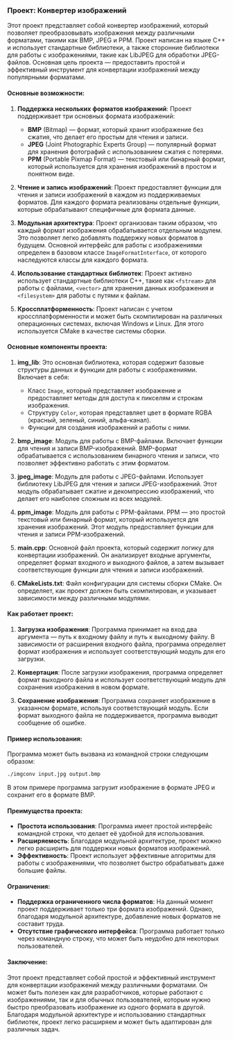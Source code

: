 ### Проект: Конвертер изображений

Этот проект представляет собой конвертер изображений, который позволяет преобразовывать изображения между различными форматами, такими как BMP, JPEG и PPM. Проект написан на языке C++ и использует стандартные библиотеки, а также сторонние библиотеки для работы с изображениями, такие как LibJPEG для обработки JPEG-файлов. Основная цель проекта — предоставить простой и эффективный инструмент для конвертации изображений между популярными форматами.

#### Основные возможности:
1. **Поддержка нескольких форматов изображений**: Проект поддерживает три основных формата изображений:
   - **BMP** (Bitmap) — формат, который хранит изображение без сжатия, что делает его простым для чтения и записи.
   - **JPEG** (Joint Photographic Experts Group) — популярный формат для хранения фотографий с использованием сжатия с потерями.
   - **PPM** (Portable Pixmap Format) — текстовый или бинарный формат, который используется для хранения изображений в простом и понятном виде.

2. **Чтение и запись изображений**: Проект предоставляет функции для чтения и записи изображений в каждом из поддерживаемых форматов. Для каждого формата реализованы отдельные функции, которые обрабатывают специфичные для формата данные.

3. **Модульная архитектура**: Проект организован таким образом, что каждый формат изображения обрабатывается отдельным модулем. Это позволяет легко добавлять поддержку новых форматов в будущем. Основной интерфейс для работы с изображениями определен в базовом классе `ImageFormatInterface`, от которого наследуются классы для каждого формата.

4. **Использование стандартных библиотек**: Проект активно использует стандартные библиотеки C++, такие как `<fstream>` для работы с файлами, `<vector>` для хранения данных изображения и `<filesystem>` для работы с путями к файлам.

5. **Кроссплатформенность**: Проект написан с учетом кроссплатформенности и может быть скомпилирован на различных операционных системах, включая Windows и Linux. Для этого используется CMake в качестве системы сборки.

#### Основные компоненты проекта:

1. **img_lib**: Это основная библиотека, которая содержит базовые структуры данных и функции для работы с изображениями. Включает в себя:
   - Класс `Image`, который представляет изображение и предоставляет методы для доступа к пикселям и строкам изображения.
   - Структуру `Color`, которая представляет цвет в формате RGBA (красный, зеленый, синий, альфа-канал).
   - Функции для создания изображений и работы с ними.

2. **bmp_image**: Модуль для работы с BMP-файлами. Включает функции для чтения и записи BMP-изображений. BMP-формат обрабатывается с использованием бинарного чтения и записи, что позволяет эффективно работать с этим форматом.

3. **jpeg_image**: Модуль для работы с JPEG-файлами. Использует библиотеку LibJPEG для чтения и записи JPEG-изображений. Этот модуль обрабатывает сжатие и декомпрессию изображений, что делает его наиболее сложным из всех модулей.

4. **ppm_image**: Модуль для работы с PPM-файлами. PPM — это простой текстовый или бинарный формат, который используется для хранения изображений. Этот модуль предоставляет функции для чтения и записи PPM-изображений.

5. **main.cpp**: Основной файл проекта, который содержит логику для конвертации изображений. Он анализирует входные аргументы, определяет формат входного и выходного файлов, а затем вызывает соответствующие функции для чтения и записи изображений.

6. **CMakeLists.txt**: Файл конфигурации для системы сборки CMake. Он определяет, как проект должен быть скомпилирован, и указывает зависимости между различными модулями.

#### Как работает проект:

1. **Загрузка изображения**: Программа принимает на вход два аргумента — путь к входному файлу и путь к выходному файлу. В зависимости от расширения входного файла, программа определяет формат изображения и использует соответствующий модуль для его загрузки.

2. **Конвертация**: После загрузки изображения, программа определяет формат выходного файла и использует соответствующий модуль для сохранения изображения в новом формате.

3. **Сохранение изображения**: Программа сохраняет изображение в указанном формате, используя соответствующий модуль. Если формат выходного файла не поддерживается, программа выводит сообщение об ошибке.

#### Пример использования:

Программа может быть вызвана из командной строки следующим образом:

```bash
./imgconv input.jpg output.bmp
```

В этом примере программа загрузит изображение в формате JPEG и сохранит его в формате BMP.

#### Преимущества проекта:

- **Простота использования**: Программа имеет простой интерфейс командной строки, что делает её удобной для использования.
- **Расширяемость**: Благодаря модульной архитектуре, проект можно легко расширить для поддержки новых форматов изображений.
- **Эффективность**: Проект использует эффективные алгоритмы для работы с изображениями, что позволяет быстро обрабатывать даже большие файлы.

#### Ограничения:

- **Поддержка ограниченного числа форматов**: На данный момент проект поддерживает только три формата изображений. Однако, благодаря модульной архитектуре, добавление новых форматов не составит труда.
- **Отсутствие графического интерфейса**: Программа работает только через командную строку, что может быть неудобно для некоторых пользователей.

#### Заключение:

Этот проект представляет собой простой и эффективный инструмент для конвертации изображений между различными форматами. Он может быть полезен как для разработчиков, которые работают с изображениями, так и для обычных пользователей, которым нужно быстро преобразовать изображение из одного формата в другой. Благодаря модульной архитектуре и использованию стандартных библиотек, проект легко расширяем и может быть адаптирован для различных задач.

